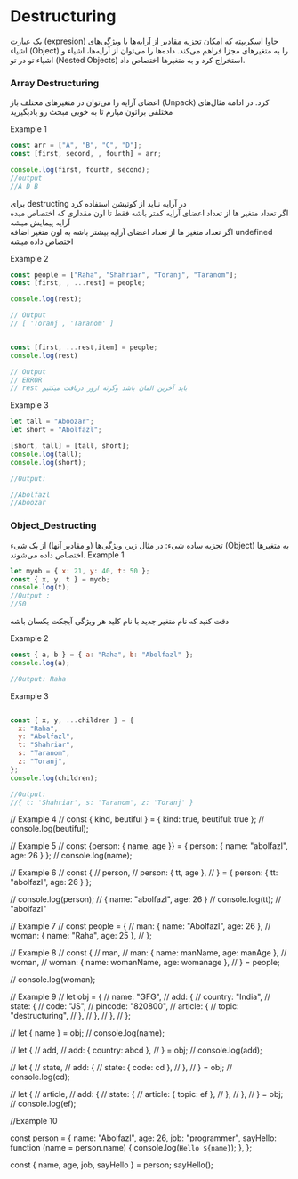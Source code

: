# Destructuring
یک عبارت (expresion) جاوا اسکریپته که امکان تجزیه مقادیر از آرایه‌ها یا ویژگی‌های اشیاء (Object) را به متغیرهای مجزا فراهم می‌کند.
داده‌ها را می‌توان از آرایه‌ها، اشیاء و اشیاء تو در تو (Nested Objects) استخراج کرد و به متغیرها اختصاص داد.


### Array Destructuring
اعضای آرایه را می‌توان در متغیرهای مختلف باز (Unpack) کرد. در ادامه مثال‌های مختلفی براتون میارم تا به خوبی مبحث رو یادبگیرید

Example 1
```javascript
const arr = ["A", "B", "C", "D"];
const [first, second, , fourth] = arr;

console.log(first, fourth, second);
//output
//A D B
```

برای destructing  در آرایه نباید از کوتیشن استفاده کرد <br>
اگر تعداد متغیر ها از تعداد اعضای آرایه کمتر باشه فقط تا اون مقداری که اختصاص میده آرایه پیمایش میشه <br>
اگر تعداد متغیر ها از تعداد اعضای آرایه بیشتر باشه به اون متغیر اضافه undefined اختصاص داده میشه <br>

Example 2
```javascript
const people = ["Raha", "Shahriar", "Toranj", "Taranom"];
const [first, , ...rest] = people;

console.log(rest);

// Output
// [ 'Toranj', 'Taranom' ]


const [first, ...rest,item] = people;
console.log(rest)

// Output
// ERROR
// rest باید آخرین المان باشد وگرنه ارور دریافت میکنیم
```
Example 3

```javascript
let tall = "Aboozar";
let short = "Abolfazl";

[short, tall] = [tall, short];
console.log(tall);
console.log(short);

//Output:

//Abolfazl
//Aboozar
```

### Object_Destructing
تجزیه ساده شیء: در مثال زیر، ویژگی‌ها (و مقادیر آنها) از یک شیء (Object) به متغیرها اختصاص داده می‌شوند.
Example 1
```javascript
let myob = { x: 21, y: 40, t: 50 };
const { x, y, t } = myob;
console.log(t);
//Output :
//50
```

دقت کنید که نام متغیر جدید با نام کلید هر ویژگی آبجکت یکسان باشه


Example 2
```javascript
const { a, b } = { a: "Raha", b: "Abolfazl" };
console.log(a);

//Output: Raha
```

Example 3
```javascript

const { x, y, ...children } = {
  x: "Raha",
  y: "Abolfazl",
  t: "Shahriar",
  s: "Taranom",
  z: "Toranj",
};
console.log(children);

//Output:
//{ t: 'Shahriar', s: 'Taranom', z: 'Toranj' }
```

// Example 4
// const { kind, beutiful } = { kind: true, beutiful: true };
// console.log(beutiful);

// Example 5
// const {person: { name, age }} = { person: { name: "abolfazl", age: 26 } };
// console.log(name);

// Example 6
// const {
//   person,
//   person: { tt, age },
// } = { person: { tt: "abolfazl", age: 26 } };

// console.log(person); // { name: "abolfazl", age: 26 }
// console.log(tt); // "abolfazl"

// Example 7
// const people = {
//   man: { name: "Abolfazl", age: 26 },
//   woman: { name: "Raha", age: 25 },
// };

// Example 8
// const {
//   man,
//   man: { name: manName, age: manAge },
//   woman,
//   woman: { name: womanName, age: womanage },
// } = people;

// console.log(woman);

// Example 9
// let obj = {
//   name: "GFG",
//   add: {
//     country: "India",
//     state: {
//       code: "JS",
//       pincode: "820800",
//       article: {
//         topic: "destructuring",
//       },
//     },
//   },
// };

// let { name } = obj;
// console.log(name);

// let {
//   add,
//   add: { country: abcd },
// } = obj;
// console.log(add);

// let {
//   state,
//   add: {
//     state: { code: cd },
//   },
// } = obj;
// console.log(cd);

// let {
//   article,
//   add: {
//     state: {
//       article: { topic: ef },
//     },
//   },
// } = obj;
// console.log(ef);

//Example 10

const person = {
  name: "Abolfazl",
  age: 26,
  job: "programmer",
  sayHello: function (name = person.name) {
    console.log(`Hello ${name}`);
  },
};

const { name, age, job, sayHello } = person;
sayHello();
